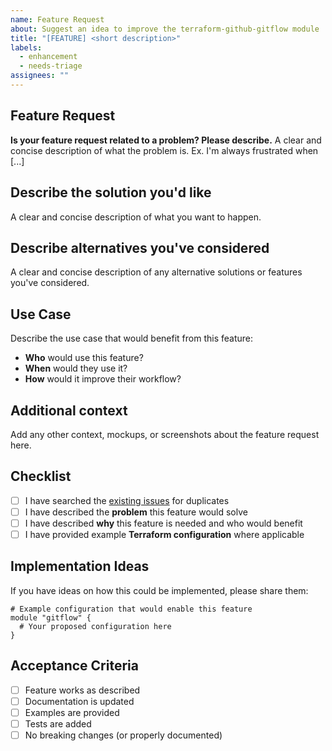```yaml
---
name: Feature Request
about: Suggest an idea to improve the terraform-github-gitflow module
title: "[FEATURE] <short description>"
labels:
  - enhancement
  - needs-triage
assignees: ""
---
```


## Feature Request

**Is your feature request related to a problem? Please describe.**
A clear and concise description of what the problem is. Ex. I'm always frustrated when [...]

## Describe the solution you'd like

A clear and concise description of what you want to happen.

## Describe alternatives you've considered

A clear and concise description of any alternative solutions or features you've considered.

## Use Case

Describe the use case that would benefit from this feature:

- **Who** would use this feature?
- **When** would they use it?
- **How** would it improve their workflow?

## Additional context

Add any other context, mockups, or screenshots about the feature request here.

## Checklist

- [ ] I have searched the [existing issues](../../issues) for duplicates
- [ ] I have described the **problem** this feature would solve
- [ ] I have described **why** this feature is needed and who would benefit
- [ ] I have provided example **Terraform configuration** where applicable

## Implementation Ideas

If you have ideas on how this could be implemented, please share them:

```hcl
# Example configuration that would enable this feature
module "gitflow" {
  # Your proposed configuration here
}
```

## Acceptance Criteria

- [ ] Feature works as described
- [ ] Documentation is updated
- [ ] Examples are provided
- [ ] Tests are added
- [ ] No breaking changes (or properly documented)
